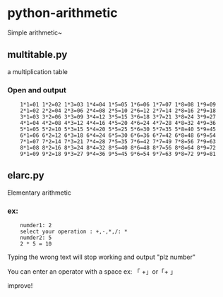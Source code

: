 # python-arithmetic
Simple arithmetic~


## multitable.py 
	

a multiplication table

### Open and output

		1*1=01 1*2=02 1*3=03 1*4=04 1*5=05 1*6=06 1*7=07 1*8=08 1*9=09
		2*1=02 2*2=04 2*3=06 2*4=08 2*5=10 2*6=12 2*7=14 2*8=16 2*9=18
		3*1=03 3*2=06 3*3=09 3*4=12 3*5=15 3*6=18 3*7=21 3*8=24 3*9=27
		4*1=04 4*2=08 4*3=12 4*4=16 4*5=20 4*6=24 4*7=28 4*8=32 4*9=36
		5*1=05 5*2=10 5*3=15 5*4=20 5*5=25 5*6=30 5*7=35 5*8=40 5*9=45
		6*1=06 6*2=12 6*3=18 6*4=24 6*5=30 6*6=36 6*7=42 6*8=48 6*9=54
		7*1=07 7*2=14 7*3=21 7*4=28 7*5=35 7*6=42 7*7=49 7*8=56 7*9=63
		8*1=08 8*2=16 8*3=24 8*4=32 8*5=40 8*6=48 8*7=56 8*8=64 8*9=72
		9*1=09 9*2=18 9*3=27 9*4=36 9*5=45 9*6=54 9*7=63 9*8=72 9*9=81


## elarc.py

Elementary arithmetic 

### ex:
		numder1: 2
		select your operation : +,-,*,/: *
		numder2: 5
		2 * 5 = 10

Typing the wrong text will stop working and output "plz number" 
  
  You can enter an operator with a space  ex: 「    +」or「+    」
  
  
improve!
